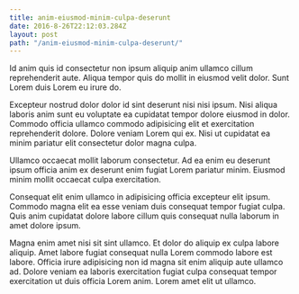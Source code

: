 ```yaml
---
title: anim-eiusmod-minim-culpa-deserunt
date: 2016-8-26T22:12:03.284Z
layout: post
path: "/anim-eiusmod-minim-culpa-deserunt/"
---
```


Id anim quis id consectetur non ipsum aliquip anim ullamco cillum reprehenderit aute. Aliqua tempor quis do mollit in eiusmod velit dolor. Sunt Lorem duis Lorem eu irure do.

Excepteur nostrud dolor dolor id sint deserunt nisi nisi ipsum. Nisi aliqua laboris anim sunt eu voluptate ea cupidatat tempor dolore eiusmod in dolor. Commodo officia ullamco commodo adipisicing elit et exercitation reprehenderit dolore. Dolore veniam Lorem qui ex. Nisi ut cupidatat ea minim pariatur elit consectetur dolor magna culpa.

Ullamco occaecat mollit laborum consectetur. Ad ea enim eu deserunt ipsum officia anim ex deserunt enim fugiat Lorem pariatur minim. Eiusmod minim mollit occaecat culpa exercitation.

Consequat elit enim ullamco in adipisicing officia excepteur elit ipsum. Commodo magna elit ea esse veniam duis consequat tempor fugiat culpa. Quis anim cupidatat dolore labore cillum quis consequat nulla laborum in amet dolore ipsum.

Magna enim amet nisi sit sint ullamco. Et dolor do aliquip ex culpa labore aliquip. Amet labore fugiat consequat nulla Lorem commodo labore est labore. Officia irure adipisicing non id magna sit enim aliquip aute ullamco ad. Dolore veniam ea laboris exercitation fugiat culpa consequat tempor exercitation ut duis officia Lorem anim. Lorem amet elit ut ullamco.
